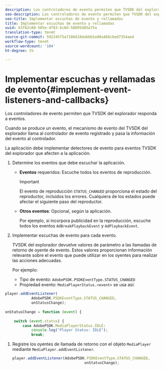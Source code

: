 ```yaml
---
description: Los controladores de evento permiten que TVSDK del explorador responda a eventos.
seo-description: Los controladores de evento permiten que TVSDK del explorador responda a eventos.
seo-title: Implementar escuchas de evento y rellamadas
title: Implementar escuchas de evento y rellamadas
uuid: 63f62c60-505e-4f83-bc0d-58895d85a75a
translation-type: tm+mt
source-git-commit: 592245f5a7186d18dabbb5a98a468cbed7354aed
workflow-type: tm+mt
source-wordcount: '184'
ht-degree: 1%

---
```



# Implementar escuchas y rellamadas de evento{#implement-event-listeners-and-callbacks}

Los controladores de evento permiten que TVSDK del explorador responda a eventos.

Cuando se produce un evento, el mecanismo de evento del TVSDK del explorador llama al controlador de evento registrado y pasa la información del evento al controlador.

La aplicación debe implementar detectores de evento para eventos TVSDK del explorador que afecten a la aplicación.

1. Determine los eventos que debe escuchar la aplicación.

   * **Eventos** requeridos: Escuche todos los eventos de reproducción.

      >[!IMPORTANT]
      >
      >El evento de reproducción `STATUS_CHANGED` proporciona el estado del reproductor, incluidos los errores. Cualquiera de los estados puede afectar el siguiente paso del reproductor.

   * **Otros eventos**: Opcional, según la aplicación.

      Por ejemplo, si incorpora publicidad en la reproducción, escuche todos los eventos `AdBreakPlaybackEvent` y `AdPlaybackEvent`.

1. Implementar escuchas de evento para cada evento.

   TVSDK del explorador devuelve valores de parámetro a las llamadas de retorno de oyente de evento. Estos valores proporcionan información relevante sobre el evento que puede utilizar en los oyentes para realizar las acciones adecuadas.

   Por ejemplo:

   * Tipo de evento: `AdobePSDK.PSDKEventType.STATUS_CHANGED`
   * Propiedad evento: `MediaPlayerStatus.<event>` se usa así:

```js
player.addEventListener( 
            AdobePSDK.PSDKEventType.STATUS_CHANGED,  
            onStatusChange); 
 
onStatusChange = function (event) { 
 
    switch (event.status) { 
        case AdobePSDK.MediaPlayerStatus.IDLE: 
            console.log("Player Status: IDLE"); 
            break;
```

1. Registre los oyentes de llamada de retorno con el objeto `MediaPlayer` mediante `MediaPlayer.addEventListener`.

   ```js
   player.addEventListener(AdobePSDK.PSDKEventType.STATUS_CHANGED,  
                                    onStatusChange);
   ```
